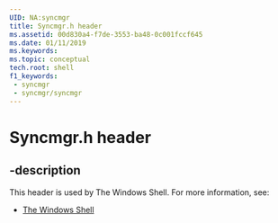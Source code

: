 ```yaml
---
UID: NA:syncmgr
title: Syncmgr.h header
ms.assetid: 00d830a4-f7de-3553-ba48-0c001fccf645
ms.date: 01/11/2019
ms.keywords: 
ms.topic: conceptual
tech.root: shell
f1_keywords:
 - syncmgr
 - syncmgr/syncmgr
---
```


# Syncmgr.h header


## -description

This header is used by The Windows Shell. For more information, see:

- [The Windows Shell](../_shell/index.md)

